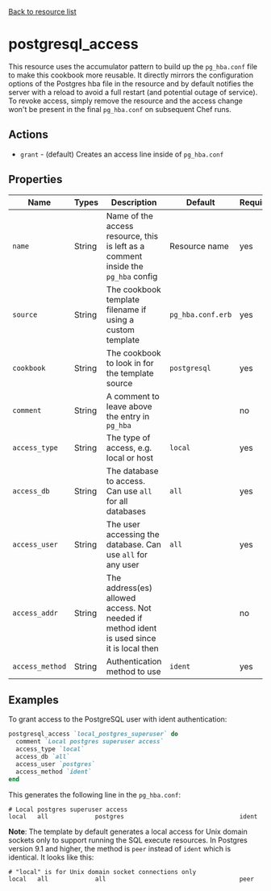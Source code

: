 [Back to resource list](../README.md#Resources)

# postgresql_access

This resource uses the accumulator pattern to build up the `pg_hba.conf` file to make this cookbook more reusable. It directly mirrors the configuration options of the Postgres hba file in the resource and by default notifies the server with a reload to avoid a full restart (and potential outage of service). To revoke access, simply remove the resource and the access change won't be present in the final `pg_hba.conf` on subsequent Chef runs.

## Actions

- `grant` - (default) Creates an access line inside of `pg_hba.conf`

## Properties

| Name            | Types  | Description                                                                               | Default           | Required? |
| --------------- | ------ | ----------------------------------------------------------------------------------------- | ----------------- | --------- |
| `name`          | String | Name of the access resource, this is left as a comment inside the `pg_hba` config         | Resource name     | yes       |
| `source`        | String | The cookbook template filename if using a custom template                                 | `pg_hba.conf.erb` | yes       |
| `cookbook`      | String | The cookbook to look in for the template source                                           | `postgresql`      | yes       |
| `comment`       | String | A comment to leave above the entry in `pg_hba`                                            |                   | no        |
| `access_type`   | String | The type of access, e.g. local or host                                                    | `local`           | yes       |
| `access_db`     | String | The database to access. Can use `all` for all databases                                   | `all`             | yes       |
| `access_user`   | String | The user accessing the database. Can use `all` for any user                               | `all`             | yes       |
| `access_addr`   | String | The address(es) allowed access. Not needed if method ident is used since it is local then |                   | no        |
| `access_method` | String | Authentication method to use                                                              | `ident`           | yes       |

## Examples

To grant access to the PostgreSQL user with ident authentication:

```ruby
postgresql_access `local_postgres_superuser` do
  comment `Local postgres superuser access`
  access_type `local`
  access_db `all`
  access_user `postgres`
  access_method `ident`
end
```

This generates the following line in the `pg_hba.conf`:

```config
# Local postgres superuser access
local   all             postgres                                ident
```

**Note**: The template by default generates a local access for Unix domain sockets only to support running the SQL execute resources. In Postgres version 9.1 and higher, the method is `peer` instead of `ident` which is identical. It looks like this:

```config
# "local" is for Unix domain socket connections only
local   all             all                                     peer
```
